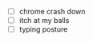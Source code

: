 - [ ] chrome crash down
- [ ] itch at my balls
- [ ] typing posture
<!--stackedit_data:
eyJoaXN0b3J5IjpbLTc4MjMxMjUwMF19
-->